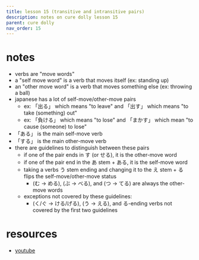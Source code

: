 ```yaml
---
title: lesson 15 (transitive and intransitive pairs)
description: notes on cure dolly lesson 15
parent: cure dolly
nav_order: 15
---
```

# notes
- verbs are "move words"
- a "self move word" is a verb that moves itself (ex: standing up)
- an "other move word" is a verb that moves something else (ex: throwing a ball)
- japanese has a lot of self-move/other-move pairs
	- ex: 「出る」 which means "to leave" and 「出す」 which means "to take (something) out"
	- ex: 「負ける」 which means "to lose" and 「まかす」 which mean "to cause (someone) to lose"
- 「ある」 is the main self-move verb
- 「する」 is the main other-move verb
- there are guidelines to distinguish between these pairs
	- if one of the pair ends in す (or せる), it is the other-move word
	- if one of the pair end in the あ stem + ある, it is the self-move word
	- taking a verbs う stem ending and changing it to the え stem + る flips the self-move/other-move status
		- (む -> める), (ぶ -> べる), and (つ -> てる) are always the other-move words
	- exceptions not covered by these guidelines:
		- (く/ぐ -> ける/げる), (う -> える), and る-ending verbs not covered by the first two guidelines
# resources
- [youtube](https://www.youtube.com/watch?v=ELk1dqaEmyk)